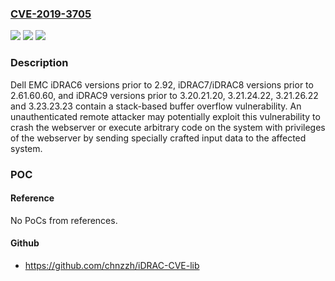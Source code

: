 ### [CVE-2019-3705](https://cve.mitre.org/cgi-bin/cvename.cgi?name=CVE-2019-3705)
![](https://img.shields.io/static/v1?label=Product&message=iDRAC&color=blue)
![](https://img.shields.io/static/v1?label=Version&message=2.92%3C%202.92%20&color=brighgreen)
![](https://img.shields.io/static/v1?label=Vulnerability&message=CWE-120%20Buffer%20Overflow&color=brighgreen)

### Description

Dell EMC iDRAC6 versions prior to 2.92, iDRAC7/iDRAC8 versions prior to 2.61.60.60, and iDRAC9 versions prior to 3.20.21.20, 3.21.24.22, 3.21.26.22 and 3.23.23.23 contain a stack-based buffer overflow vulnerability. An unauthenticated remote attacker may potentially exploit this vulnerability to crash the webserver or execute arbitrary code on the system with privileges of the webserver by sending specially crafted input data to the affected system.

### POC

#### Reference
No PoCs from references.

#### Github
- https://github.com/chnzzh/iDRAC-CVE-lib

